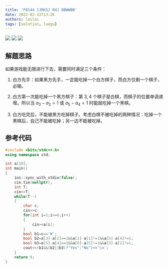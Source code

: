 ```yaml
---
title: 'P8144 [JRKSJ R4] BBWWBB'
date: 2022-02-12T13:26
authors: lailai
tags: [solution, luogu]
---
```


[![](https://img.shields.io/badge/Luogu-P8144-blue?style=for-the-badge&logo=codeforces)](https://www.luogu.com.cn/problem/P8144)
[![](https://img.shields.io/badge/Luogu-Solution-blue?style=for-the-badge&logo=markdown)](https://www.luogu.com.cn/article/u4vpzdfn)
[![](https://img.shields.io/badge/lailai.one-Solution-blue?style=for-the-badge&logo=markdown)](https://lailai.one/blog/solution/P8144)

<!-- truncate -->

## 解题思路

如果游戏能无限进行下去，需要同时满足三个条件：

1. 白方先手：如果黑方先手，一定能吃掉一个白方棋子，而白方仅剩一个棋子，必输。

2. 白方第一次能吃掉一个黑方棋子：第 $3,4$ 个棋子是白棋，而棋子的位置单调递增。所以当 $a_3-a_2=1$ 或 $a_5-a_4=1$ 时能就吃掉一个黑棋。

3. 白方吃完后，不能被黑方吃掉棋子。考虑白棋不被吃掉的两种情况：吃掉一个黑棋后，自己不能被吃掉；另一边不能被吃掉。

## 参考代码

```cpp
#include <bits/stdc++.h>
using namespace std;

int a[10];
int main()
{
	ios::sync_with_stdio(false);
	cin.tie(nullptr);
	int T;
	cin>>T;
	while(T--)
	{
		char c;
		cin>>c;
		for(int i=1;i<=6;i++)
		{
			cin>>a[i];
		}
		bool b1=c=='W';
		bool b2=a[3]-a[2]==1&&a[2]-a[1]!=1&&a[5]-a[4]!=1;
		bool b3=a[5]-a[4]==1&&a[6]-a[5]!=1&&a[3]-a[2]!=1;
		cout<<(b1&&(b2||b3)?"Yes":"No")<<'\n';
	}
	return 0;
}
```
